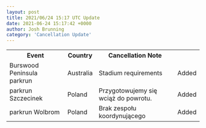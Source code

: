 ```yaml
---
layout: post
title: 2021/06/24 15:17 UTC Update
date: 2021-06-24 15:17:42 +0000
author: Josh Brunning
category: 'Cancellation Update'
---
```


<div class='hscrollable'>
<table style='width: 100%'>
    <tr>
        <th>Event</th>
        <th>Country</th>
        <th>Cancellation Note</th>
        <th></th>
    </tr>
    <tr>
        <td>Burswood Peninsula parkrun</td>
        <td>Australia</td>
        <td>Stadium requirements</td>
        <td>Added</td>
    </tr>
    <tr>
        <td>parkrun Szczecinek</td>
        <td>Poland</td>
        <td>Przygotowujemy się wciąż do powrotu.</td>
        <td>Added</td>
    </tr>
    <tr>
        <td>parkrun Wolbrom</td>
        <td>Poland</td>
        <td>Brak zespołu koordynującego</td>
        <td>Added</td>
    </tr>
</table>
</div>
